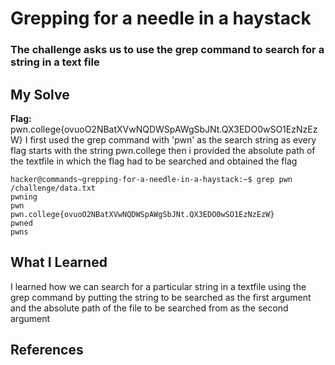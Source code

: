 # Grepping for a needle in a haystack
### The challenge asks us to use the grep command to search for a string in a text file


## My Solve
**Flag:** pwn.college{ovuoO2NBatXVwNQDWSpAWgSbJNt.QX3EDO0wSO1EzNzEzW}
I first used the grep command with 'pwn' as the search string as every flag
starts with the string pwn.college then i provided the absolute path of the
textfile in which the flag had to be searched and obtained the flag


```
hacker@commands~grepping-for-a-needle-in-a-haystack:~$ grep pwn /challenge/data.txt
pwning
pwn
pwn.college{ovuoO2NBatXVwNQDWSpAWgSbJNt.QX3EDO0wSO1EzNzEzW}
pwned
pwns
```

## What I Learned
I learned how we can search for a particular string in a textfile using the grep command 
by putting the string to be searched as the first argument and the absolute path of the file
to be searched from as the second argument


## References